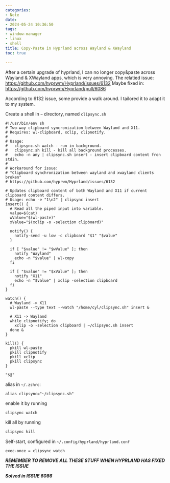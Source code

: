 ```yaml
---
categories:
- Note
date:
- 2024-05-24 10:36:50
tags:
- window-manager
- linux
- shell
title: Copy-Paste in Hyprland across Wayland & XWayland
toc: true

---
```

After a certain upgrade of hyprland, I can no longer copy&paste across Wayland & XWayland apps, which is very annoying.
The relatied issue: https://github.com/hyprwm/Hyprland/issues/6132
Maybe fixed in: https://github.com/hyprwm/Hyprland/pull/6086

According to 6132 issue, some provide a walk around. I tailored it to adapt it to my system.

Create a shell in `~` directory, named `clipsync.sh`
```shell
#!/usr/bin/env sh
# Two-way clipboard syncronization between Wayland and X11.
# Requires: wl-clipboard, xclip, clipnotify.
#
# Usage:
#   clipsync.sh watch - run in background.
#   clipsync.sh kill - kill all background processes.
#   echo -n any | clipsync.sh insert - insert clipboard content fron stdin.
#
# Workaround for issue:
# "Clipboard synchronization between wayland and xwayland clients broken"
# https://github.com/hyprwm/Hyprland/issues/6132

# Updates clipboard content of both Wayland and X11 if current clipboard content differs.
# Usage: echo -e "1\n2" | clipsync insert
insert() {
  # Read all the piped input into variable.
  value=$(cat)
  wValue="$(wl-paste)"
  xValue="$(xclip -o -selection clipboard)"

  notify() {
    notify-send -u low -c clipboard "$1" "$value"
  }

  if [ "$value" != "$wValue" ]; then
    notify "Wayland"
    echo -n "$value" | wl-copy
  fi

  if [ "$value" != "$xValue" ]; then
    notify "X11"
    echo -n "$value" | xclip -selection clipboard
  fi
}

watch() {
  # Wayland -> X11
  wl-paste --type text --watch "/home/cyl/clipsync.sh" insert &

  # X11 -> Wayland
  while clipnotify; do
    xclip -o -selection clipboard | ~/clipsync.sh insert
  done &
}

kill() {
  pkill wl-paste
  pkill clipnotify
  pkill xclip
  pkill clipsync
}

"$@"
```

alias in `~/.zshrc`:
```
alias clipsync="~/clipsync.sh"
```


enable it by running
```bash
clipsync watch
```

kill all by running
```bash
clipsync kill
```

Self-start, configured in `~/.config/hyprland/hyprland.conf`
```
exec-once = clipsync watch
```

***REMEMBER TO REMOVE ALL THESE STUFF WHEN HYPRLAND HAS FIXED THE ISSUE***

***Solved in ISSUE 6086***
